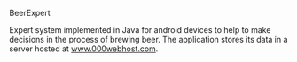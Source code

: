 BeerExpert

Expert system implemented in Java for android devices to help to make decisions in the process of brewing beer. 
The application stores its data in a server hosted at www.000webhost.com.
